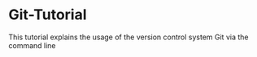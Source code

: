 # Git-Tutorial

This tutorial explains the usage of the version control system Git via the command line
